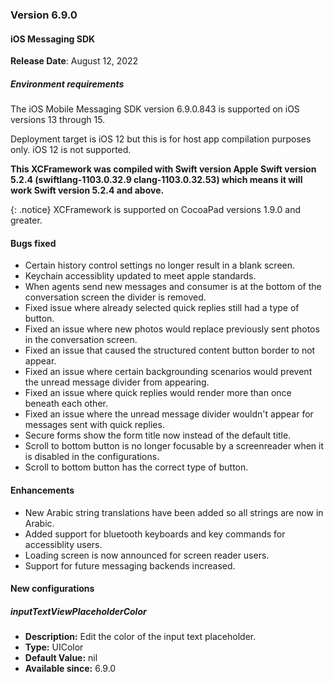 ### Version 6.9.0
#### iOS Messaging SDK

**Release Date**: August 12, 2022

##### Environment requirements

The iOS Mobile Messaging SDK version 6.9.0.843 is supported on iOS versions 13 through 15.

Deployment target is iOS 12 but this is for host app compilation purposes only. iOS 12 is not supported.

**This XCFramework was compiled with Swift version Apple Swift version 5.2.4 (swiftlang-1103.0.32.9 clang-1103.0.32.53) which means it will work Swift version 5.2.4 and above.**

{: .notice}
XCFramework is supported on CocoaPad versions 1.9.0 and greater.

#### Bugs fixed

- Certain history control settings no longer result in a blank screen.
- Keychain accessiblity updated to meet apple standards.
- When agents send new messages and consumer is at the bottom of the conversation screen the divider is removed.
- Fixed issue where already selected quick replies still had a type of button.
- Fixed an issue where new photos would replace previously sent photos in the conversation screen.
- Fixed an issue that caused the structured content button border to not appear.
- Fixed an issue where certain backgrounding scenarios would prevent the unread message divider from appearing.
- Fixed an issue where quick replies would render more than once beneath each other.
- Fixed an issue where the unread message divider wouldn't appear for messages sent with quick replies.
- Secure forms show the form title now instead of the default title.
- Scroll to bottom button is no longer focusable by a screenreader when it is disabled in the configurations.
- Scroll to bottom button has the correct type of button.




#### Enhancements

- New Arabic string translations have been added so all strings are now in Arabic.
- Added support for bluetooth keyboards and key commands for accessiblity users.
- Loading screen is now announced for screen reader users.
- Support for future messaging backends increased.


#### New configurations

##### inputTextViewPlaceholderColor
- **Description:** Edit the color of the input text placeholder.
- **Type:** UIColor
- **Default Value:**  nil
- **Available since:** 6.9.0
